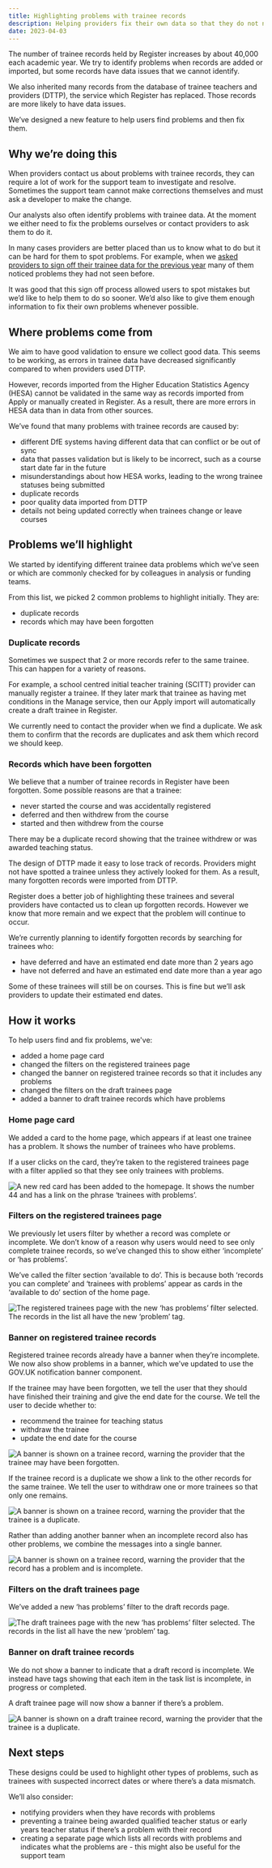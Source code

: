 ```yaml
---
title: Highlighting problems with trainee records
description: Helping providers fix their own data so that they do not need to contact the support team.
date: 2023-04-03
---
```


The number of trainee records held by Register increases by about 40,000 each academic year. We try to identify problems when records are added or imported, but some records have data issues that we cannot identify.

We also inherited many records from the database of trainee teachers and providers (DTTP), the service which Register has replaced. Those records are more likely to have data issues.

We’ve designed a new feature to help users find problems and then fix them.

## Why we’re doing this

When providers contact us about problems with trainee records, they can require a lot of work for the support team to investigate and resolve. Sometimes the support team cannot make corrections themselves and must ask a developer to make the change.

Our analysts also often identify problems with trainee data. At the moment we either need to fix the problems ourselves or contact providers to ask them to do it.

In many cases providers are better placed than us to know what to do but it can be hard for them to spot problems. For example, when we [asked providers to sign off their trainee data for the previous year](/register-trainee-teachers/asking-providers-to-sign-off-trainee-data-for-the-previous-academic-year/) many of them noticed problems they had not seen before.

It was good that this sign off process allowed users to spot mistakes but we’d like to help them to do so sooner. We’d also like to give them enough information to fix their own problems whenever possible.

## Where problems come from

We aim to have good validation to ensure we collect good data. This seems to be working, as errors in trainee data have decreased significantly compared to when providers used DTTP.

However, records imported from the Higher Education Statistics Agency (HESA) cannot be validated in the same way as records imported from Apply or manually created in Register. As a result, there are more errors in HESA data than in data from other sources.

We’ve found that many problems with trainee records are caused by:

* different DfE systems having different data that can conflict or be out of sync
* data that passes validation but is likely to be incorrect, such as a course start date far in the future
* misunderstandings about how HESA works, leading to the wrong trainee statuses being submitted
* duplicate records
* poor quality data imported from DTTP
* details not being updated correctly when trainees change or leave courses

## Problems we’ll highlight

We started by identifying different trainee data problems which we’ve seen or which are commonly checked for by colleagues in analysis or funding teams.

From this list, we picked 2 common problems to highlight initially. They are:

* duplicate records
* records which may have been forgotten

### Duplicate records

Sometimes we suspect that 2 or more records refer to the same trainee. This can happen for a variety of reasons.

For example, a school centred initial teacher training (SCITT) provider can manually register a trainee. If they later mark that trainee as having met conditions in the Manage service, then our Apply import will automatically create a draft trainee in Register.

 We currently need to contact the provider when we find a duplicate. We ask them to confirm that the records are duplicates and ask them which record we should keep.

### Records which have been forgotten

We believe that a number of trainee records in Register have been forgotten. Some possible reasons are that a trainee:

* never started the course and was accidentally registered
* deferred and then withdrew from the course
* started and then withdrew from the course

There may be a duplicate record showing that the trainee withdrew or was awarded teaching status.

The design of DTTP made it easy to lose track of records. Providers might not have spotted a trainee unless they actively looked for them. As a result, many forgotten records were imported from DTTP.

Register does a better job of highlighting these trainees and several providers have contacted us to clean up forgotten records. However we know that more remain and we expect that the problem will continue to occur.

We’re currently planning to identify forgotten records by searching for trainees who:

* have deferred and have an estimated end date more than 2 years ago
* have not deferred and have an estimated end date more than a year ago

Some of these trainees will still be on courses. This is fine but we’ll ask providers to update their estimated end dates.

## How it works

To help users find and fix problems, we've:

* added a home page card
* changed the filters on the registered trainees page
* changed the banner on registered trainee records so that it includes any problems
* changed the filters on the draft trainees page
* added a banner to draft trainee records which have problems

### Home page card

We added a card to the home page, which appears if at least one trainee has a problem. It shows the number of trainees who have problems.

If a user clicks on the card, they’re taken to the registered trainees page with a filter applied so that they see only trainees with problems.

![A new red card has been added to the homepage. It shows the number 44 and has a link on the phrase ‘trainees with problems’.](1.homepage-tiles.png)

### Filters on the registered trainees page

We previously let users filter by whether a record was complete or incomplete. We don’t know of a reason why users would need to see only complete trainee records, so we’ve changed this to show either ‘incomplete’ or ‘has problems’.

We’ve called the filter section ‘available to do’. This is because both ‘records you can complete’ and ‘trainees with problems’ appear as cards in the ‘available to do’ section of the home page.

![The registered trainees page with the new ‘has problems’ filter selected. The records in the list all have the new ‘problem’ tag.](2.trainees-list-filtered.png)

### Banner on registered trainee records

Registered trainee records already have a banner when they’re incomplete. We now also show problems in a banner, which we’ve updated to use the GOV.UK notification banner component.

If the trainee may have been forgotten, we tell the user that they should have finished their training and give the end date for the course. We tell the user to decide whether to:

* recommend the trainee for teaching status
* withdraw the trainee
* update the end date for the course

![A banner is shown on a trainee record, warning the provider that the trainee may have been forgotten.](3.trainee-problem-forgotten.png)

If the trainee record is a duplicate we show a link to the other records for the same trainee. We tell the user to withdraw one or more trainees so that only one remains.

![A banner is shown on a trainee record, warning the provider that the trainee is a duplicate.](4.trainee-problem-duplicate.png)

Rather than adding another banner when an incomplete record also has other problems, we combine the messages into a single banner.

![A banner is shown on a trainee record, warning the provider that the record has a problem and is incomplete.](5.trianee-problem-multiple.png)

### Filters on the draft trainees page

We’ve added a new ‘has problems’ filter to the draft records page.

![The draft trainees page with the new ‘has problems’ filter selected. The records in the list all have the new ‘problem’ tag.](6.draft-list-filtered.png)

### Banner on draft trainee records

We do not show a banner to indicate that a draft record is incomplete. We instead have tags showing that each item in the task list is incomplete, in progress or completed.

A draft trainee page will now show a banner if there’s a problem.

![A banner is shown on a draft trainee record, warning the provider that the trainee is a duplicate.](7.draft-problem-duplicate.png)

## Next steps

These designs could be used to highlight other types of problems, such as trainees with suspected incorrect dates or where there’s a data mismatch.

We’ll also consider:

* notifying providers when they have records with problems
* preventing a trainee being awarded qualified teacher status or early years teacher status if there’s a problem with their record
* creating a separate page which lists all records with problems and indicates what the problems are - this might also be useful for the support team
